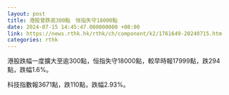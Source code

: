 ```yaml
---
layout: post
title: 港股曾跌逾300點　恒指失守18000點
date: 2024-07-15 14:45:47.000000000 +08:00
link: https://news.rthk.hk/rthk/ch/component/k2/1761649-20240715.htm
categories: rthk
---
```


港股跌幅一度擴大至逾300點，恒指失守18000點，較早時報17999點，跌294點，跌幅1.6%。

科技指數報3671點，跌110點，跌幅2.93%。
